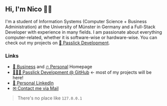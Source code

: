 ## Hi, I'm Nico 👋🏻

I'm a student of Information Systems (Computer Science + Business Administration) at the University of Münster in Germany and a Full-Stack Developer with experience in many fields. I am passionate about everything computer-related, whether it is software-wise or hardware-wise. You can check out my projects on [🚀 Passlick Development](https://passlickdev.com).

### Links
- [💼 Business](https://passlickdev.com) and [🔥 Personal](https://nico.passlick.xyz) Homepage
- [👩🏻‍💻 Passlick Development @ GitHub](https://github.com/passlickdev) ← most of my projects will be here!
- [🎯 Personal LinkedIn](https://www.linkedin.com/in/nico-passlick/)
- [✉ Contact me via Mail](mailto:np@passlickdev.com) 

> There's no place like `127.0.0.1`

<!--
**passlickdev/passlickdev** is a ✨ _special_ ✨ repository because its `README.md` (this file) appears on your GitHub profile.

Here are some ideas to get you started:

- 🔭 I’m currently working on ...
- 🌱 I’m currently learning ...
- 👯 I’m looking to collaborate on ...
- 🤔 I’m looking for help with ...
- 💬 Ask me about ...
- 📫 How to reach me: ...
- 😄 Pronouns: ...
- ⚡ Fun fact: ...
-->
